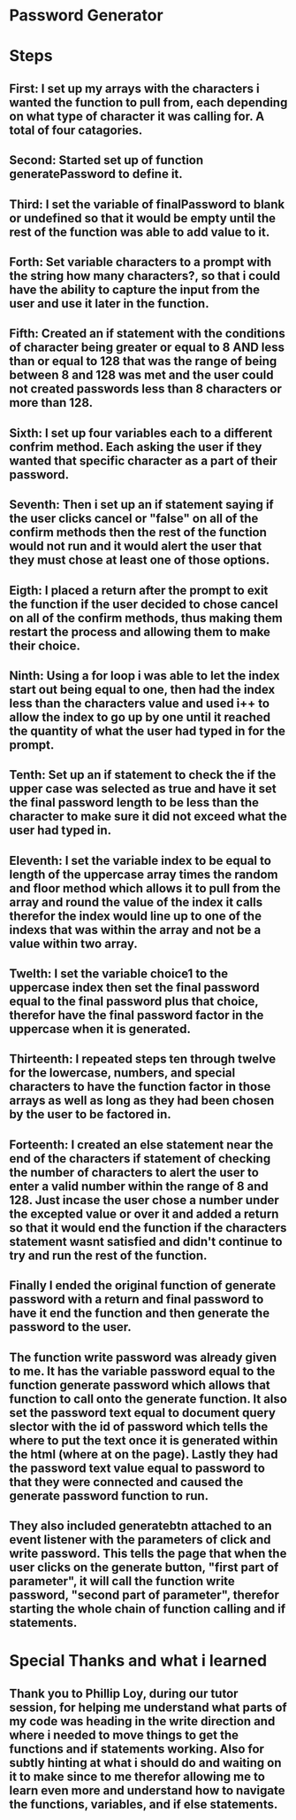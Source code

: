 # Password Generator

# Steps
## First: I set up my arrays with the characters i wanted the function to pull from, each depending on what type of character it was calling for. A total of four catagories.

## Second: Started set up of function generatePassword to define it.

## Third: I set the variable of finalPassword to blank or undefined so that it would be empty until the rest of the function was able to add value to it.

## Forth: Set variable characters to a prompt with the string how many characters?, so that i could have the ability to capture the input from the user and use it later in the function.

## Fifth: Created an if statement with the conditions of character being greater or equal to 8 AND less than or equal to 128 that was the range of being between 8 and 128 was met and the user could not created passwords less than 8 characters or more than 128.

## Sixth: I set up four variables each to a different confrim method. Each asking the user if they wanted that specific character as a part of their password.

## Seventh: Then i set up an if statement saying if the user clicks cancel or "false" on all of the confirm methods then the rest of the function would not run and it would alert the user that they must chose at least one of those options.

## Eigth: I placed a return after the prompt to exit the function if the user decided to chose cancel on all of the confirm methods, thus making them restart the process and allowing them to make their choice.

## Ninth: Using a for loop i was able to let the index start out being equal to one, then had the index less than the characters value and used i++ to allow the index to go up by one until it reached the quantity of what the user had typed in for the prompt.

## Tenth: Set up an if statement to check the if the upper case was selected as true and have it set the final password length to be less than the character to make sure it did not exceed what the user had typed in.

## Eleventh: I set the variable index to be equal to length of the uppercase array times the random and floor method which allows it to pull from the array and round the value of the index it calls therefor the index would line up to one of the indexs that was within the array and not be a value within two array.

## Twelth: I set the variable choice1 to the uppercase index then set the final password equal to the final password plus that choice, therefor have the final password factor in the uppercase when it is generated.

## Thirteenth: I repeated steps ten through twelve for the lowercase, numbers, and special characters to have the function factor in those arrays as well as long as they had been chosen by the user to be factored in.

## Forteenth: I created an else statement near the end of the characters if statement of checking the number of characters to alert the user to enter a valid number within the range of 8 and 128. Just incase the user chose a number under the excepted value or over it and added a return so that it would end the function if the characters statement wasnt satisfied and didn't continue to try and run the rest of the function.

## Finally I ended the original function of generate password with a return and final password to have it end the function and then generate the password to the user.

## The function write password was already given to me. It has the variable password equal to the function generate password which allows that function to call onto the generate function. It also set the password text equal to document query slector with the id of password which tells the where to put the text once it is generated within the html (where at on the page). Lastly they had the password text value equal to password to that they were connected and caused the generate password function to run.

## They also included generatebtn attached to an event listener with the parameters of click and write password. This tells the page that when the user clicks on the generate button, "first part of parameter", it will call the function write password, "second part of parameter", therefor starting the whole chain of function calling and if statements.

# Special Thanks and what i learned

## Thank you to Phillip Loy, during our tutor session, for helping me understand what parts of my code was heading in the write direction and where i needed to move things to get the functions and if statements working. Also for subtly hinting at what i should do and waiting on it to make since to me therefor allowing me to learn even more and understand how to navigate the functions, variables, and if else statements.

